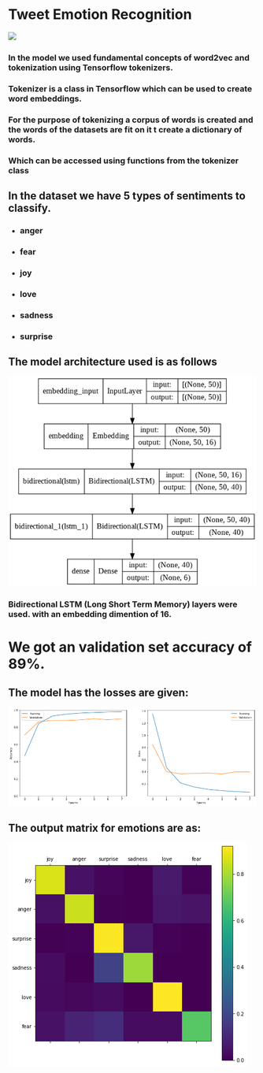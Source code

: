 # Tweet Emotion Recognition

<img src="https://d25yuvogekh0nj.cloudfront.net/2019/08/Twitter-Banner-Size-Guide-blog-banner-1250x500.png">


### In the model we used fundamental concepts of word2vec and tokenization using Tensorflow tokenizers.

### Tokenizer is a class in Tensorflow which can be used to create word embeddings.

### For the purpose of tokenizing a corpus of words is created and the words of the datasets are fit on it t create a dictionary of words.

### Which can be accessed using functions from the tokenizer class 

## In the dataset we have 5 types of sentiments to classify.
- ### anger 
- ### fear 
- ### joy 
- ### love 
- ### sadness 
- ### surprise


## The model architecture used is as follows
<img src="./model_plot (3).png" >

### Bidirectional LSTM (Long Short Term Memory) layers were used. with an embedding dimention of 16.

# We got an validation set accuracy of 89%.



## The model has the losses are given:
<img src="./output.png" >

## The output matrix for emotions are as:
<img src="./output_matrix.png">